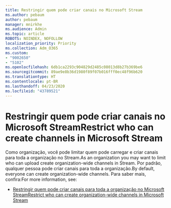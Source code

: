 ```yaml
---
title: Restringir quem pode criar canais no Microsoft Stream
ms.author: pebaum
author: pebaum
manager: mnirkhe
ms.audience: Admin
ms.topic: article
ROBOTS: NOINDEX, NOFOLLOW
localization_priority: Priority
ms.collection: Adm_O365
ms.custom:
- "9002650"
- "5102"
ms.openlocfilehash: 6db1ca2293c904829d2485c08013d8b27b369be6
ms.sourcegitcommit: 89ae9e8b36d1980f89f07b016fff0ec48f96b620
ms.translationtype: HT
ms.contentlocale: pt-BR
ms.lasthandoff: 04/23/2020
ms.locfileid: "43789521"
---
```

# <a name="restrict-who-can-create-channels-in-microsoft-stream"></a><span data-ttu-id="5606b-102">Restringir quem pode criar canais no Microsoft Stream</span><span class="sxs-lookup"><span data-stu-id="5606b-102">Restrict who can create channels in Microsoft Stream</span></span>

<span data-ttu-id="5606b-103">Como organização, você pode limitar quem pode carregar e criar canais para toda a organização no Stream.</span><span class="sxs-lookup"><span data-stu-id="5606b-103">As an organization you may want to limit who can upload create organization-wide channels in Stream.</span></span> <span data-ttu-id="5606b-104">Por padrão, qualquer pessoa pode criar canais para toda a organização.</span><span class="sxs-lookup"><span data-stu-id="5606b-104">By default, everyone can create organization-wide channels.</span></span> <span data-ttu-id="5606b-105">Para saber mais, confira:</span><span class="sxs-lookup"><span data-stu-id="5606b-105">For more information, see:</span></span>

- [<span data-ttu-id="5606b-106">Restringir quem pode criar canais para toda a organização no Microsoft Stream</span><span class="sxs-lookup"><span data-stu-id="5606b-106">Restrict who can create organization-wide channels in Microsoft Stream</span></span>](https://docs.microsoft.com/stream/restrict-companywide-channels)

